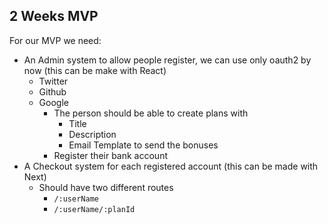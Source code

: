 ## 2 Weeks MVP

For our MVP we need:

- An Admin system to allow people register, we can use only oauth2 by now (this can be make with React)
  - Twitter
  - Github
  - Google
      - The person should be able to create plans with
        - Title
        - Description
        - Email Template to send the bonuses
      - Register their bank account
- A Checkout system for each registered account (this can be made with Next)
    - Should have two different routes
      - `/:userName`
      - `/:userName/:planId`
